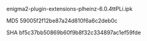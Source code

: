 enigma2-plugin-extensions-plheinz-6.0.4ttPLi.ipk

MD5 59005f2f12be87a24d810f6a6c2deb0c

SHA bf5c37bb50869b60f9b8f32c334897ac1ef59fde
